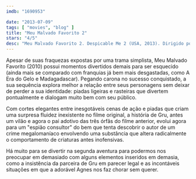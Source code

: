 ```yaml
---
imdb: "1690953"

date: "2013-07-09"
tags: [ "movies", "blog" ]
title: "Meu Malvado Favorito 2"
stars: "4/5"
desc: "Meu Malvado Favorito 2. Despicable Me 2 (USA, 2013). Dirigido por Pierre Coffin, Chris Renaud. Escrito por Cinco Paul, Ken Daurio. Com Steve Carell, Kristen Wiig, Benjamin Bratt, Miranda Cosgrove, Russell Brand, Ken Jeong, Steve Coogan, Elsie Fisher, Dana Gaier."
---
```

Apesar de suas fraquezas expostas por uma trama simplista, Meu Malvado Favorito (2010) possui momentos divertidos demais para ser esquecido (ainda mais se comparado com franquias já bem mais desgastadas, como A Era do Gelo e Madagadascar). Pegando carona no sucesso conquistado, a sua sequência explora melhor a relação entre seus personagens sem deixar de perder a sua identidade: piadas ligeiras e rasteiras que divertem pontualmente e dialogam muito bem com seu público.

Com cortes elegantes entre inesgotáveis cenas de ação e piadas que criam uma surpresa fluidez inexistente no filme original, a história de Gru, antes um vilão e agora o pai adotivo das três órfãs do filme anterior, evolui agora para um "espião consultor" do bem que tenta descobrir o autor de um crime megalomaníaco envolvendo uma substância que altera radicalmente o comportamento de criaturas antes inofensivas.

Há muito para se divertir na segunda aventura para podermos nos preocupar em demasiado com alguns elementos inseridos em demasia, como a insistência da parceira de Gru em parecer legal e as incontáveis situações em que a adorável Agnes nos faz chorar sem querer.

